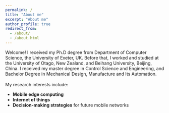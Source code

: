 ```yaml
---
permalink: /
title: "About me"
excerpt: "About me"
author_profile: true
redirect_from: 
  - /about/
  - /about.html
---
```


Welcome! I received my Ph.D degree from Department of Computer Science, the University of Exeter, UK. Before that, I worked and studied at the University of Otago, New Zealand, and Beihang University, Beijing, China. I received my master degree in Control Science and Engineering, and Bachelor Degree in Mechanical Design, Manufacture and Its Automation.
<br />
<br />
My research interests include: <br />
  * <b>Mobile edge computing</b> <br />
  * <b>Internet of things</b><br />
  * <b>Decision-making strategies</b> for future mobile networks

 <br />
 <br />
 <br />
 <br />
<br />
 <br />
 <script type='text/javascript' id='clustrmaps' src='//cdn.clustrmaps.com/map_v2.js?cl=ffffff&w=280&t=n&d=rKGOkYk87D2AaYuuXW3hC0b67W1qgM1UuZOIW8Fp1UY'></script>
 <br />
 <br />
